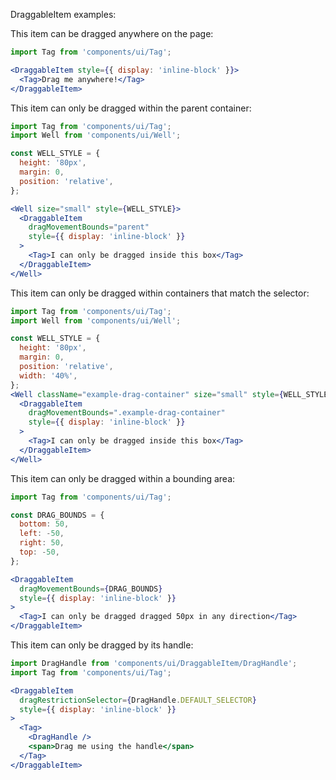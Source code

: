 DraggableItem examples:

This item can be dragged anywhere on the page:
```jsx
import Tag from 'components/ui/Tag';

<DraggableItem style={{ display: 'inline-block' }}>
  <Tag>Drag me anywhere!</Tag>
</DraggableItem>
```

This item can only be dragged within the parent container:
```jsx
import Tag from 'components/ui/Tag';
import Well from 'components/ui/Well';

const WELL_STYLE = {
  height: '80px',
  margin: 0,
  position: 'relative',
};

<Well size="small" style={WELL_STYLE}>
  <DraggableItem
    dragMovementBounds="parent"
    style={{ display: 'inline-block' }}
  >
    <Tag>I can only be dragged inside this box</Tag>
  </DraggableItem>
</Well>
```

This item can only be dragged within containers that match the selector:
```jsx
import Tag from 'components/ui/Tag';
import Well from 'components/ui/Well';

const WELL_STYLE = {
  height: '80px',
  margin: 0,
  position: 'relative',
  width: '40%',
};
<Well className="example-drag-container" size="small" style={WELL_STYLE}>
  <DraggableItem
    dragMovementBounds=".example-drag-container"
    style={{ display: 'inline-block' }}
  >
    <Tag>I can only be dragged inside this box</Tag>
  </DraggableItem>
</Well>
```

This item can only be dragged within a bounding area:
```jsx
import Tag from 'components/ui/Tag';

const DRAG_BOUNDS = {
  bottom: 50,
  left: -50,
  right: 50,
  top: -50,
};

<DraggableItem
  dragMovementBounds={DRAG_BOUNDS}
  style={{ display: 'inline-block' }}
>
  <Tag>I can only be dragged dragged 50px in any direction</Tag>
</DraggableItem>
```

This item can only be dragged by its handle:
```jsx
import DragHandle from 'components/ui/DraggableItem/DragHandle';
import Tag from 'components/ui/Tag';

<DraggableItem
  dragRestrictionSelector={DragHandle.DEFAULT_SELECTOR}
  style={{ display: 'inline-block' }}
>
  <Tag>
    <DragHandle />
    <span>Drag me using the handle</span>
  </Tag>
</DraggableItem>
```
